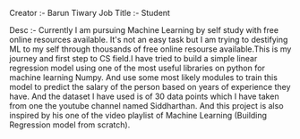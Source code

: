 Creator         :- Barun Tiwary
Job Title      :-  Student

Desc :- Currently I am pursuing Machine Learning by self study with free online resources available. It's not an easy task but I am trying to destifying ML to my self through thousands of free online resourse available.This is my journey and first step to CS field.I have tried to build a simple linear regression model using one of the most useful libraries on python for machine learning Numpy. And use some most likely modules to train this model to predict the salary of the person based on years of experience they have. And the dataset I have used is of 30 data points which I have taken from one the youtube channel named Siddharthan. And this project is also inspired by his one of the video playlist of Machine Learning (Building Regression model from scratch).